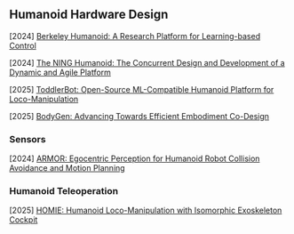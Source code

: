 ## Humanoid Hardware Design

[2024] [Berkeley Humanoid: A Research Platform for Learning-based Control](https://arxiv.org/abs/2407.21781)

[2024] [The NING Humanoid: The Concurrent Design and Development of a Dynamic and Agile Platform](https://arxiv.org/abs/2408.01056)

[2025] [ToddlerBot: Open-Source ML-Compatible Humanoid Platform for Loco-Manipulation](https://arxiv.org/abs/2502.00893)

[2025] [BodyGen: Advancing Towards Efficient Embodiment Co-Design](https://arxiv.org/abs/2503.00533)



### Sensors

[2024] [ARMOR: Egocentric Perception for Humanoid Robot Collision Avoidance and Motion Planning](https://arxiv.org/abs/2412.00396)



### Humanoid Teleoperation

[2025] [HOMIE: Humanoid Loco-Manipulation with Isomorphic Exoskeleton Cockpit](https://arxiv.org/abs/2502.13013)
